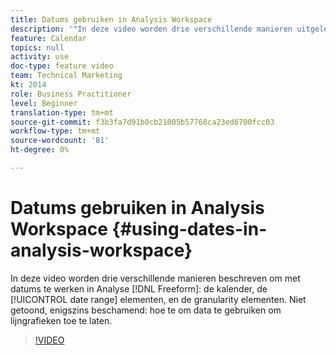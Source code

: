 ```yaml
---
title: Datums gebruiken in Analysis Workspace
description: '"In deze video worden drie verschillende manieren uitgelegd om met datums te werken in de Freeform-analyse: de kalender, de elementen van het datumbereik en de elementen van de granulariteit. Niet getoond, enigszins beschamend: hoe te om data te gebruiken om lijngrafieken toe te laten. "'
feature: Calendar
topics: null
activity: use
doc-type: feature video
team: Technical Marketing
kt: 2014
role: Business Practitioner
level: Beginner
translation-type: tm+mt
source-git-commit: f3b3fa7d91b0cb21005b57768ca23ed6700fcc03
workflow-type: tm+mt
source-wordcount: '81'
ht-degree: 0%

---
```



# Datums gebruiken in Analysis Workspace {#using-dates-in-analysis-workspace}

In deze video worden drie verschillende manieren beschreven om met datums te werken in Analyse [!DNL Freeform]: de kalender, de [!UICONTROL date range] elementen, en de granularity elementen. Niet getoond, enigszins beschamend: hoe te om data te gebruiken om lijngrafieken toe te laten.

>[!VIDEO](https://video.tv.adobe.com/v/24136/?quality=12)
